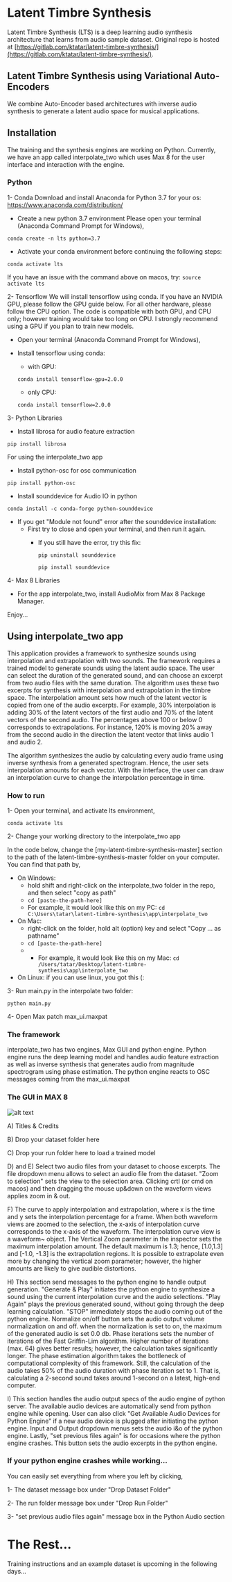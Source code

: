 # Latent Timbre Synthesis

Latent Timbre Synthesis (LTS) is a deep learning audio synthesis architecture that learns from audio sample dataset.
Original repo is hosted at [https://gitlab.com/ktatar/latent-timbre-synthesis/](https://gitlab.com/ktatar/latent-timbre-synthesis/). 

## Latent Timbre Synthesis using Variational Auto-Encoders
We combine Auto-Encoder based architectures with inverse audio synthesis to generate a latent audio space for musical applications.

## Installation 

The training and the synthesis engines are working on Python. Currently, we have an app called interpolate_two which uses Max 8 for the user interface and interaction with the engine. 

### Python 

1- Conda 
Download and install Anaconda for Python 3.7 for your os:
https://www.anaconda.com/distribution/

- Create a new python 3.7 environment
Please open your terminal (Anaconda Command Prompt for Windows),

`conda create -n lts python=3.7`

- Activate your conda environment before continuing the following steps:

`conda activate lts`
    
If you have an issue with the command above on macos, try: 
`source activate lts`

2- Tensorflow
We will install tensorflow using conda. If you have an NVIDIA GPU, please follow the GPU guide below. For all other hardware, please follow the CPU option. The code is compatible with both GPU, and CPU only; however training would take too long on CPU. I strongly recommend using a GPU if you plan to train new models. 


- Open your terminal (Anaconda Command Prompt for Windows),

- Install tensorflow using conda:
    - with GPU:
    
    `conda install tensorflow-gpu=2.0.0`

    - only CPU:
    
    `conda install tensorflow=2.0.0`

3- Python Libraries

- Install librosa for audio feature extraction

`pip install librosa`


For using the interpolate_two app

- Install python-osc for osc communication

`pip install python-osc`

- Install sounddevice for Audio IO in python

`conda install -c conda-forge python-sounddevice`
    
  - If you get "Module not found" error after the  sounddevice installation:
    - First try to close and open your terminal, and then run it again.
      - If you still have the error, try this fix:
            
        `pip uninstall sounddevice`
            
        `pip install sounddevice`

4- Max 8 Libraries

- For the app interpolate_two, install AudioMix from Max 8 Package Manager. 

Enjoy...

## Using interpolate_two app

This application provides a framework to synthesize sounds using interpolation and extrapolation with two sounds. The framework requires a trained model to generate sounds using the latent audio space. The user can select the duration of the generated sound, and can choose an excerpt from two audio files with the same duration. The algorithm uses these two excerpts for synthesis with interpolation and extrapolation in the timbre space. The interpolation amount sets how much of the latent vector is copied from one of the audio excerpts. For example, 30% interpolation is adding 30% of the latent vectors of the first audio and 70% of the latent vectors of the second audio. The percentages above 100 or below 0 corresponds to extrapolations. For instance, 120% is moving 20% away from the second audio in the direction the latent vector that links audio 1 and audio 2. 

The algorithm synthesizes the audio by calculating every audio frame using inverse synthesis from a generated spectrogram. Hence, the user sets interpolation amounts for each vector. With the interface, the user can draw an interpolation curve to change the interpolation percentage in time.

### How to run

1- Open your terminal, and activate lts environment,

`conda activate lts`

2- Change your working directory to the interpolate_two app

In the code below, change the [my-latent-timbre-synthesis-master] section to the path of the latent-timbre-synthesis-master folder on your computer. 
You can find that path by,

- On Windows: 
    - hold shift and right-click on the interpolate_two folder in the repo, and then select "copy as path"
    - `cd [paste-the-path-here]`
    - For example, it would look like this on my PC: `cd C:\Users\tatar\latent-timbre-synthesis\app\interpolate_two`
- On Mac: 
    - right-click on the folder, hold alt (option) key and select "Copy ... as pathname"
    - `cd [paste-the-path-here]`
    - - For example, it would look like this on my Mac: `cd /Users/tatar/Desktop/latent-timbre-synthesis\app\interpolate_two`
- On Linux: if you can use linux, you got this (:

3- Run main.py in the interpolate two folder:

`python main.py`

4- Open Max patch max\_ui.maxpat

### The framework

interpolate\_two has two engines, Max GUI and python engine. Python engine runs the deep learning model and handles audio feature extraction as well as inverse synthesis that generates audio from magnitude spectrogram using phase estimation. The python engine reacts to OSC messages coming from the max\_ui.maxpat 

### The GUI in MAX 8

![alt text](https://gitlab.com/ktatar/latent-timbre-synthesis/-/raw/master/images/interpolate_two_ui.jpg "interpolate_two GUI")

A) Titles & Credits 

B) Drop your dataset folder here 

C) Drop your run folder here to load a trained model

D) and E) Select two audio files from your dataset to choose excerpts. The file dropdown menu allows to select an audio file from the dataset. "Zoom to selection" sets the view to the selection area. Clicking crtl (or cmd on macos) and then dragging the mouse up&down on the waveform views applies zoom in & out.  

F) The curve to apply interpolation and extrapolation, where x is the time and y sets the interpolation percentage for a frame. When both waveform views are zoomed to the selection, the x-axis of interpolation curve corresponds to the x-axis of the waveform. The interpolation curve view is a waveform~ object. The Vertical Zoom parameter in the inspector sets the maximum interpolation amount. The default maximum is 1.3; hence, [1.0,1.3] and [-1.0, -1.3] is the extrapolation regions. It is possible to extrapolate even more by changing the vertical zoom parameter; however, the higher amounts are likely to give audible distortions. 

H) This section send messages to the python engine to handle output generation. "Generate & Play" initiates the python engine to synthesize a sound using the current interpolation curve and the audio selections. "Play Again" plays the previous generated sound, without going through the deep learning calculation. "STOP" immediately stops the audio coming out of the python engine. Normalize on/off button sets the audio output volume normalization on and off. when the normalization is set to on, the maximum of the generated audio is set 0.0 db. Phase iterations sets the number of iterations of the Fast Griffin-Lim algorithm. Higher number of iterations (max. 64) gives better results; however, the calculation takes significantly longer. The phase estimation algorithm takes the bottleneck of computational complexity of this framework. Still, the calculation of the audio takes 50% of the audio duration with phase iteration set to 1. That is, calculating a 2-second sound takes around 1-second on a latest, high-end computer. 

I) This section handles the audio output specs of the audio engine of python server. The available audio devices are automatically send from python engine while opening. User can also click "Get Available Audio Devices for Python Engine" if a new audio device is plugged after initiating the python engine. Input and Output dropdown menus sets the audio i&o of the python engine. Lastly, "set previous files again" is for occasions where the python engine crashes. This button sets the audio excerpts in the python engine. 

### If your python engine crashes while working...

You can easily set everything from where you left by clicking,

1- The dataset message box under "Drop Dataset Folder"

2- The run folder message box under "Drop Run Folder"

3- "set previous audio files again" message box in the Python Audio section

# The Rest...
Training instructions and an example dataset is upcoming in the following days...
